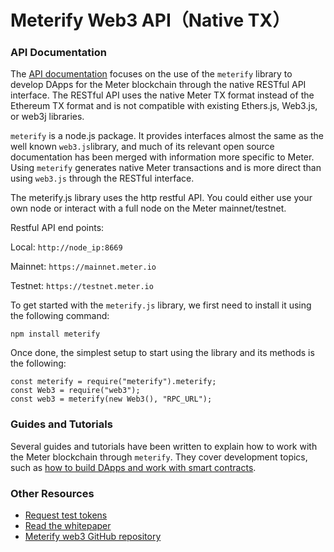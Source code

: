 # Meterify Web3 API（Native TX）

### **API Documentation**

The [API documentation](meterify-api-documentation/) focuses on the use of the `meterify` library to develop DApps for the Meter blockchain through the native RESTful API interface.  The RESTful API uses the native Meter TX format instead of the Ethereum TX format and is not compatible with existing Ethers.js, Web3.js, or web3j libraries.   &#x20;

`meterify` is a node.js package.  It provides interfaces almost the same as the well known `web3.js`library, and much of its relevant open source documentation has been merged with information more specific to Meter.  Using `meterify` generates native Meter transactions and is more direct than using `web3.js` through the RESTful interface. &#x20;

The meterify.js library uses the http restful API.  You could either use your own node or interact with a full node on the Meter mainnet/testnet. &#x20;

Restful API end points:

Local: `http://node_ip:8669`

Mainnet: `https://mainnet.meter.io`

Testnet: `https://testnet.meter.io`

To get started with the `meterify.js` library, we first need to install it using the following command:

```
npm install meterify
```

Once done, the simplest setup to start using the library and its methods is the following:

```
const meterify = require("meterify").meterify;
const Web3 = require("web3");
const web3 = meterify(new Web3(), "RPC_URL");
```

### Guides and Tutorials <a href="#guides-and-tutorials" id="guides-and-tutorials"></a>

Several guides and tutorials have been written to explain how to work with the Meter blockchain through `meterify`. They cover development topics, such as [how to build DApps and work with smart contracts](meter-dapp-tutorials.md).

### Other Resources <a href="#other-resources" id="other-resources"></a>

* [Request test tokens](http://faucet-warringstakes.meter.io/)
* [Read the whitepaper](https://docsend.com/view/6gebiph)
* [Meterify web3 GitHub repository](https://github.com/meterio/meterify)
